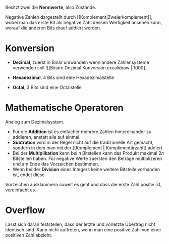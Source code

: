 Besitzt zwei die **Nennwerte**, also Zustände.

Negative Zahlen dargestellt durch [[Komplement|Zweierkomplement]], wobei man das erste Bit als negative Zahl dessen Wertigkeit ansehen kann, worauf die anderen Bits drauf addiert werden.

# Konversion 
- **Dezimal**, zuerst in Binär umwandeln wenn andere Zahlensysteme verwenden soll
![[Binäre Dezimal Konversion.excalidraw | 1000]]

- **Hexadezimal**, 4 Bits sind eine Hexadezimalstelle
- **Octal**, 3 Bits sind eine Octalstelle

# Mathematische Operatoren
Analog zum Dezimalsystem.
- Für die **Addition** ist es einfacher mehrere Zahlen hintereinander zu addieren, anstatt alle auf einmal.
- **Subtration** wird in der Regel nicht auf die tradizionelle Art gemacht, sondern in dem man mit der [[Komplement | Komplimentärzahl]] addiert.
- Bei der **Multiplikation** kann bei $n$ Bitstellen kann das Produkt maximal $2n$ Bitstellen haben. Für negative Werte zuersten den Beträge multiplizeren und am Ende das Vorzeichen bestimmen.
- Wenn bei der **Division** eines Integers keine weitere Bitstelle vorhanden ist, endet diese. 

Vorzeichen ausklammern soweit es geht und dass die erste Zahl positiv ist, vereinfacht es.


# Overflow
Lässt sich daran feststellen, dass der letzte und vorletzte Übertrag nicht identisch sind. Kann nicht auftreten, wenn man eine positive Zahl von einer positiven Zahl abzieht. 